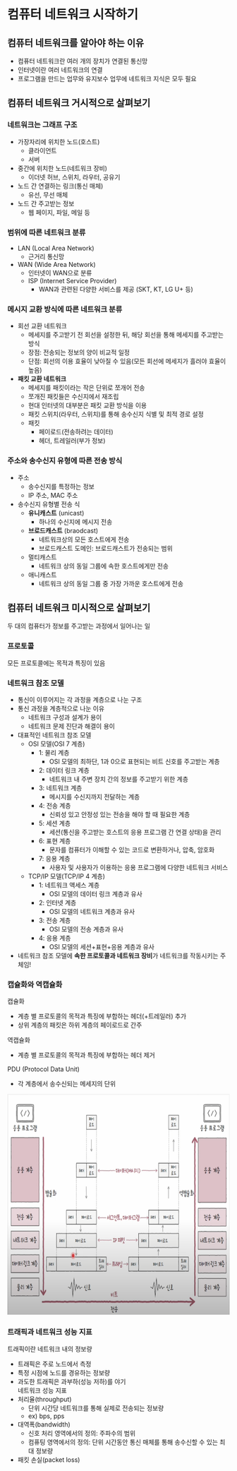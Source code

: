 # 컴퓨터 네트워크 시작하기
## 컴퓨터 네트워크를 알아야 하는 이유
- 컴퓨터 네트워크란 여러 개의 장치가 연결된 통신망  
- 인터넷이란 여러 네트워크의 연결
- 프로그램을 만드는 업무와 유지보수 업무에 네트워크 지식은 모두 필요
## 컴퓨터 네트워크 거시적으로 살펴보기
### 네트워크는 그래프 구조
- 가장자리에 위치한 노드(호스트)
    - 클라이언트
    - 서버
- 중간에 위치한 노드(네트워크 장비)
    - 이더넷 허브, 스위치, 라우터, 공유기
- 노드 간 연결하는 링크(통신 매체)
    - 유선, 무선 매체
- 노드 간 주고받는 정보
    - 웹 페이지, 파일, 메일 등
### 범위에 따른 네트워크 분류
- LAN (Local Area Network)
    - 근거리 통신망
- WAN (Wide Area Network)
    - 인터넷이 WAN으로 분류
    - ISP (Internet Service Provider)
        - WAN과 관련된 다양한 서비스를 제공 (SKT, KT, LG U+ 등)
### 메시지 교환 방식에 따른 네트워크 분류
- 회선 교환 네트워크
    - 메세지를 주고받기 전 회선을 설정한 뒤, 해당 회선을 통해 메세지를 주고받는 방식
    - 장점: 전송되는 정보의 양이 비교적 일정
    - 단점: 회선의 이용 효율이 낮아질 수 있음(모든 회선에 메세지가 흘러야 효율이 높음)
- **패킷 교환 네트워크**
    - 메세지를 패킷이라는 작은 단위로 쪼개어 전송
    - 쪼개진 패킷들은 수신지에서 재조립
    - 현대 인터넷의 대부분은 패킷 교환 방식을 이용
    - 패킷 스위치(라우터, 스위치)를 통해 송수신지 식별 및 최적 경로 설정
    - 패킷
        - 페이로드(전송하려는 데이터)
        - 헤더, 트레일러(부가 정보)
### 주소와 송수신지 유형에 따른 전송 방식
- 주소
    - 송수신지를 특정하는 정보
    - IP 주소, MAC 주소
- 송수신지 유형별 전송 식
    - **유니캐스트** (unicast)
        - 하나의 수신지에 메시지 전송
    - **브로드캐스트** (braodcast)
        - 네트워크상의 모든 호스트에게 전송
        - 브로드캐스트 도메인: 브로드캐스트가 전송되는 범위
    - 멀티캐스트
        - 네트워크 상의 동일 그룹에 속한 호스트에게만 전송
    - 애니캐스트
        - 네트워크 상의 동일 그룹 중 가장 가까운 호스트에게 전송
## 컴퓨터 네트워크 미시적으로 살펴보기
두 대의 컴퓨터가 정보를 주고받는 과정에서 일어나는 일
### 프로토콜
모든 프로토콜에는 목적과 특징이 있음
### 네트워크 참조 모델
- 통신이 이루어지는 각 과정을 계층으로 나눈 구조
- 통신 과정을 계층적으로 나눈 이유
    - 네트워크 구성과 설계가 용이
    - 네트워크 문제 진단과 해결이 용이
- 대표적인 네트워크 참조 모델
    - OSI 모델(OSI 7 계층)
        - 1: 물리 계층
            - OSI 모델의 최하단, 1과 0으로 표현되는 비트 신호를 주고받는 계층
        - 2: 데이터 링크 계층
            - 네트워크 내 주변 장치 간의 정보를 주고받기 위한 계층
        - 3: 네트워크 계층
            - 메시지를 수신지까지 전달하는 계층
        - 4: 전송 계층
            - 신뢰성 있고 안정성 있는 전송을 해야 할 때 필요한 계층
        - 5: 세션 계층
            - 세션(통신을 주고받는 호스트의 응용 프로그램 간 연결 상태)을 관리
        - 6: 표현 계층
            - 문자를 컴퓨터가 이해할 수 있는 코드로 변환하거나, 압축, 암호화
        - 7: 응용 계층
            - 사용자 및 사용자가 이용하는 응용 프로그램에 다양한 네트워크 서비스
    - TCP/IP 모델(TCP/IP 4 계층)
        - 1: 네트워크 액세스 계층
            - OSI 모델의 데이터 링크 계층과 유사
        - 2: 인터넷 계층
            - OSI 모델의 네트워크 계층과 유사
        - 3: 전송 계층
            - OSI 모델의 전송 계층과 유사
        - 4: 응용 계층
            - OSI 모델의 세션+표현+응용 계층과 유사
- 네트워크 참조 모델에 **속한 프로토콜과 네트워크 장비**가 네트워크를 작동시키는 주체임!
### 캡슐화와 역캡슐화
캡슐화
- 계층 별 프로토콜의 목적과 특징에 부합하는 헤더(+트레일러) 추가  
- 상위 계층의 패킷은 하위 계층의 페이로드로 간주  

역캡슐화
- 계층 별 프로토콜의 목적과 특징에 부합하는 헤더 제거

PDU (Protocol Data Unit)
- 각 계층에서 송수신되는 메세지의 단위

<img src = "https://github.com/eomhs/TIL/blob/main/figures/Capsulation.png" width="800" height="500"/> 
    
### 트래픽과 네트워크 성능 지표
트래픽이란 네트워크 내의 정보량
- 트래픽은 주로 노드에서 측정
- 특정 시점에 노드를 경유하는 정보량
- 과도한 트래픽은 과부하(성능 저하)를 야기  
네트워크 성능 지표
- 처리율(throughput)
    - 단위 시간당 네트워크를 통해 실제로 전송되는 정보량
    - ex) bps, pps
- 대역폭(bandwidth)
    - 신호 처리 영역에서의 정의: 주파수의 범위
    - 컴퓨팅 영역에서의 정의: 단위 시간동안 통신 매체를 통해 송수신할 수 있는 최대 정보량
- 패킷 손실(packet loss)